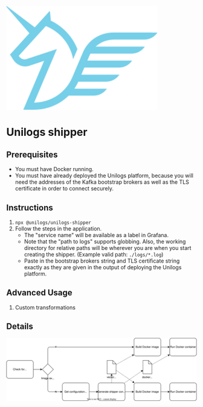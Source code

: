 <img src="https://raw.githubusercontent.com/unilogs/unilogs/refs/heads/main/configuration_generator/logo.png" width="400" alt="Unilogs logo">

# Unilogs shipper

## Prerequisites

* You must have Docker running.
* You must have already deployed the Unilogs platform, because you will need the
  addresses of the Kafka bootstrap brokers as well as the TLS certificate in
  order to connect securely.

## Instructions

1. `npx @unilogs/unilogs-shipper`
2. Follow the steps in the application.
   * The "service name" will be available as a label in Grafana.
   * Note that the "path to logs" supports globbing. Also, the working directory
     for relative paths will be wherever you are when you start creating the
     shipper. (Example valid path: `./logs/*.log`)
   * Paste in the bootstrap brokers string and TLS certificate string exactly
     as they are given in the output of deploying the Unilogs platform.
     
## Advanced Usage

1. Custom transformations

## Details

![Diagram of Unilogs shipper process](./shipper-process.drawio.svg)